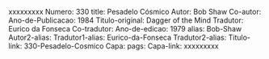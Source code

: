 xxxxxxxxx
Numero: 330
title: Pesadelo Cósmico
Autor: Bob Shaw
Co-autor: 
Ano-de-Publicacao: 1984
Titulo-original: Dagger of the Mind
Tradutor: Eurico da Fonseca
Co-tradutor: 
Ano-de-edicao: 1979
alias: Bob-Shaw
Autor2-alias: 
Tradutor1-alias: Eurico-da-Fonseca
Tradutor2-alias: 
Titulo-link: 330-Pesadelo-Cosmico
Capa: 
pags: 
Capa-link: 
xxxxxxxxx